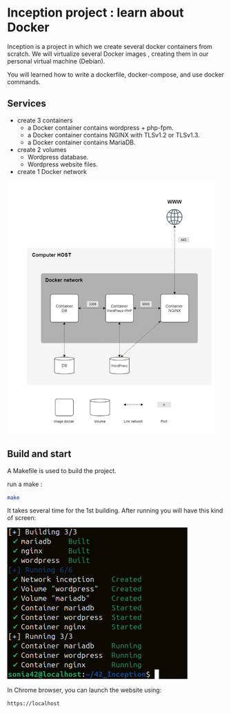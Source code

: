 # Inception project : learn about Docker
Inception is a project in which we create several docker containers from scratch. We will virtualize several Docker images , creating them in our personal virtual machine (Debian).

You will learned how to write a dockerfile, docker-compose, and use docker commands.

## Services
- create 3 containers
  - a Docker container contains wordpress + php-fpm.
  - a Docker container contains NGINX with TLSv1.2 or TLSv1.3.
  - a Docker container contains MariaDB.
- create 2 volumes
  - Wordpress database.
  - Wordpress website files.
- create 1 Docker network

![apercu](/inception-diagram.png)

## Build and start
A Makefile is used to build the project.

run a make :
```bash
make
```

It takes several time for the 1st building. After running you will have this kind of screen:

![apercu](/running-containers.png)

In Chrome browser, you can launch the website using:

``` bash
https://localhost
```



